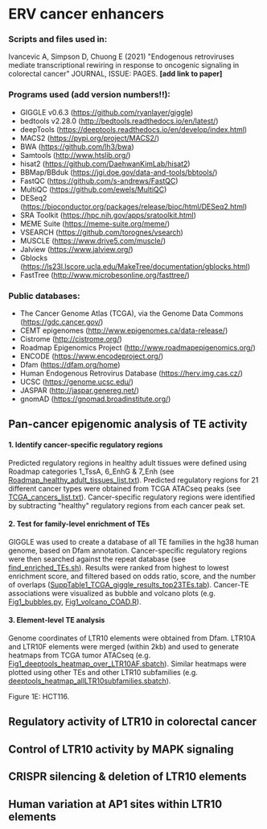 # ERV cancer enhancers

### Scripts and files used in:

Ivancevic A, Simpson D, Chuong E (2021) "Endogenous retroviruses mediate transcriptional rewiring in response to oncogenic signaling in colorectal cancer" JOURNAL, ISSUE: PAGES. **[add link to paper]**

### Programs used (add version numbers!!):
- GIGGLE v0.6.3 (https://github.com/ryanlayer/giggle)
- bedtools v2.28.0 (http://bedtools.readthedocs.io/en/latest/)
- deepTools (https://deeptools.readthedocs.io/en/develop/index.html)
- MACS2 (https://pypi.org/project/MACS2/)
- BWA (https://github.com/lh3/bwa)
- Samtools (http://www.htslib.org/)
- hisat2 (https://github.com/DaehwanKimLab/hisat2)
- BBMap/BBduk (https://jgi.doe.gov/data-and-tools/bbtools/)
- FastQC (https://github.com/s-andrews/FastQC)
- MultiQC (https://github.com/ewels/MultiQC)
- DESeq2 (https://bioconductor.org/packages/release/bioc/html/DESeq2.html)
- SRA Toolkit (https://hpc.nih.gov/apps/sratoolkit.html)
- MEME Suite (https://meme-suite.org/meme/)
- VSEARCH (https://github.com/torognes/vsearch)
- MUSCLE (https://www.drive5.com/muscle/)
- Jalview (https://www.jalview.org/)
- Gblocks (https://ls23l.lscore.ucla.edu/MakeTree/documentation/gblocks.html)
- FastTree (http://www.microbesonline.org/fasttree/)

### Public databases:
- The Cancer Genome Atlas (TCGA), via the Genome Data Commons (https://gdc.cancer.gov/)
- CEMT epigenomes (http://www.epigenomes.ca/data-release/)
- Cistrome (http://cistrome.org/)
- Roadmap Epigenomics Project (http://www.roadmapepigenomics.org/)
- ENCODE (https://www.encodeproject.org/)
- Dfam (https://dfam.org/home)
- Human Endogenous Retrovirus Database (https://herv.img.cas.cz/)
- UCSC (https://genome.ucsc.edu/)
- JASPAR (http://jaspar.genereg.net/)
- gnomAD (https://gnomad.broadinstitute.org/)

## Pan-cancer epigenomic analysis of TE activity

#### 1. Identify cancer-specific regulatory regions

Predicted regulatory regions in healthy adult tissues were defined using Roadmap categories 1_TssA, 6_EnhG & 7_Enh (see [Roadmap_healthy_adult_tissues_list.txt](pancancer_epigenomic_analysis/Roadmap_healthy_adult_tissues_list.txt)). Predicted regulatory regions for 21 different cancer types were obtained from TCGA ATACseq peaks (see [TCGA_cancers_list.txt](pancancer_epigenomic_analysis/TCGA_cancers_list.txt)). Cancer-specific regulatory regions were identified by subtracting "healthy" regulatory regions from each cancer peak set.

#### 2. Test for family-level enrichment of TEs
GIGGLE was used to create a database of all TE families in the hg38 human genome, based on Dfam annotation. Cancer-specific regulatory regions were then searched against the repeat database (see [find_enriched_TEs.sh](pancancer_epigenomic_analysis/find_enriched_TEs.sh)). Results were ranked from highest to lowest enrichment score, and filtered based on odds ratio, score, and the number of overlaps ([SuppTable1_TCGA_giggle_results_top23TEs.tab](pancancer_epigenomic_analysis/SuppTable1_TCGA_giggle_results_top23TEs.tab)). Cancer-TE associations were visualized as bubble and volcano plots (e.g. [Fig1_bubbles.py](pancancer_epigenomic_analysis/Fig1_bubbles.py), [Fig1_volcano_COAD.R](pancancer_epigenomic_analysis/Fig1_volcano_COAD.R)). 

#### 3. Element-level TE analysis

Genome coordinates of LTR10 elements were obtained from Dfam. LTR10A and LTR10F elements were merged (within 2kb) and used to generate heatmaps from TCGA tumor ATACseq (e.g. [Fig1_deeptools_heatmap_over_LTR10AF.sbatch](pancancer_epigenomic_analysis/Fig1_deeptools_heatmap_over_LTR10AF.sbatch)). Similar heatmaps were plotted using other TEs and other LTR10 subfamilies (e.g. [deeptools_heatmap_allLTR10subfamilies.sbatch](pancancer_epigenomic_analysis/deeptools_heatmap_allLTR10subfamilies.sbatch)).   

Figure 1E: HCT116. 

## Regulatory activity of LTR10 in colorectal cancer
 

## Control of LTR10 activity by MAPK signaling

## CRISPR silencing & deletion of LTR10 elements

## Human variation at AP1 sites within LTR10 elements
